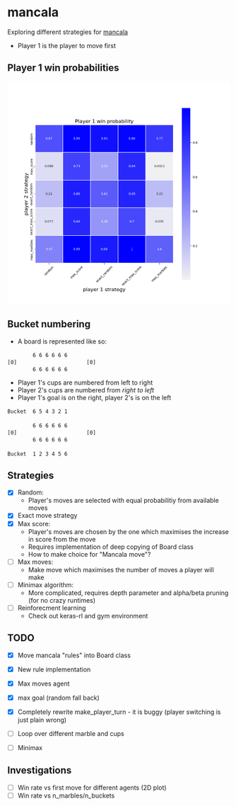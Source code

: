 # mancala
Exploring different strategies for [mancala](https://en.wikipedia.org/wiki/Mancala)

* Player 1 is the player to move first

## Player 1 win probabilities
[![Player 1 win probability](plots/player_1_win_probs.png)](plots/player_1_win_probs.png)

## Bucket numbering
* A board is represented like so:
```
        6 6 6 6 6 6
[0]                      [0]
        6 6 6 6 6 6

```
* Player 1's cups are numbered from left to right
* Player 2's cups are numbered from _right to left_
* Player 1's goal is on the right, player 2's is on the left
```
Bucket  6 5 4 3 2 1

        6 6 6 6 6 6
[0]                      [0]
        6 6 6 6 6 6
        
Bucket  1 2 3 4 5 6

```
## Strategies
- [X] Random:
	* Player's moves are selected with equal probabilitiy from available moves
- [X] Exact move strategy
- [X] Max score:
	* Player's moves are chosen by the one which maximises the increase in score from the move
	* Requires implementation of deep copying of Board class
	* How to make choice for "Mancala move"?
- [ ] Max moves:
	* Make move which maximises the number of moves a player will make
- [ ] Minimax algorithm:
	* More complicated, requires depth parameter and alpha/beta pruning (for no crazy runtimes)
- [ ] Reinforecment learning
	* Check out keras-rl and gym environment

## TODO
- [X] Move mancala "rules" into Board class
- [X] New rule implementation
- [X] Max moves agent
- [X] max goal (random fall back)
- [X] Completely rewrite make_player_turn - it is buggy (player switching is just plain wrong)
- [ ] Loop over different marble and cups
- [ ] Minimax


## Investigations
- [ ] Win rate vs first move for different agents (2D plot)
- [ ] Win rate vs n_marbles/n_buckets
